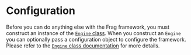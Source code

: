 # Configuration
Before you can do anything else with the Frag framework, you
must construct an instance of the [`Engine` class](reference/engine.md).
When you construct an `Engine` you can optionally pass a configuration
object to configure the framework. Please refer to the
[`Engine` class documentation](reference/engine.md) for more details.